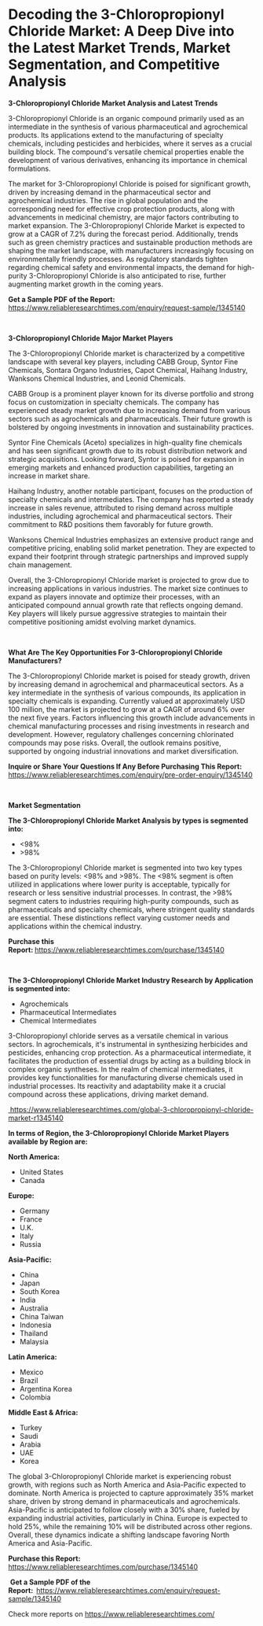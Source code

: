<p><h1>Decoding the 3-Chloropropionyl Chloride Market: A Deep Dive into the Latest Market Trends, Market Segmentation, and Competitive Analysis</h1></p><p><strong>3-Chloropropionyl Chloride Market Analysis and Latest Trends</strong></p>
<p><p>3-Chloropropionyl Chloride is an organic compound primarily used as an intermediate in the synthesis of various pharmaceutical and agrochemical products. Its applications extend to the manufacturing of specialty chemicals, including pesticides and herbicides, where it serves as a crucial building block. The compound's versatile chemical properties enable the development of various derivatives, enhancing its importance in chemical formulations.</p><p>The market for 3-Chloropropionyl Chloride is poised for significant growth, driven by increasing demand in the pharmaceutical sector and agrochemical industries. The rise in global population and the corresponding need for effective crop protection products, along with advancements in medicinal chemistry, are major factors contributing to market expansion. The 3-Chloropropionyl Chloride Market is expected to grow at a CAGR of 7.2% during the forecast period. Additionally, trends such as green chemistry practices and sustainable production methods are shaping the market landscape, with manufacturers increasingly focusing on environmentally friendly processes. As regulatory standards tighten regarding chemical safety and environmental impacts, the demand for high-purity 3-Chloropropionyl Chloride is also anticipated to rise, further augmenting market growth in the coming years.</p></p>
<p><strong>Get a Sample PDF of the Report:&nbsp;</strong> <a href="https://www.reliableresearchtimes.com/enquiry/request-sample/1345140?utm_campaign=2186&utm_medium=2&utm_source=Github&utm_content=ia&utm_term=03042025&utm_id=3-chloropropionyl-chloride">https://www.reliableresearchtimes.com/enquiry/request-sample/1345140</a></p>
<p>&nbsp;</p>
<p><strong>3-Chloropropionyl Chloride Major Market Players</strong></p>
<p><p>The 3-Chloropropionyl Chloride market is characterized by a competitive landscape with several key players, including CABB Group, Syntor Fine Chemicals, Sontara Organo Industries, Capot Chemical, Haihang Industry, Wanksons Chemical Industries, and Leonid Chemicals. </p><p>CABB Group is a prominent player known for its diverse portfolio and strong focus on customization in specialty chemicals. The company has experienced steady market growth due to increasing demand from various sectors such as agrochemicals and pharmaceuticals. Their future growth is bolstered by ongoing investments in innovation and sustainability practices.</p><p>Syntor Fine Chemicals (Aceto) specializes in high-quality fine chemicals and has seen significant growth due to its robust distribution network and strategic acquisitions. Looking forward, Syntor is poised for expansion in emerging markets and enhanced production capabilities, targeting an increase in market share.</p><p>Haihang Industry, another notable participant, focuses on the production of specialty chemicals and intermediates. The company has reported a steady increase in sales revenue, attributed to rising demand across multiple industries, including agrochemical and pharmaceutical sectors. Their commitment to R&D positions them favorably for future growth.</p><p>Wanksons Chemical Industries emphasizes an extensive product range and competitive pricing, enabling solid market penetration. They are expected to expand their footprint through strategic partnerships and improved supply chain management.</p><p>Overall, the 3-Chloropropionyl Chloride market is projected to grow due to increasing applications in various industries. The market size continues to expand as players innovate and optimize their processes, with an anticipated compound annual growth rate that reflects ongoing demand. Key players will likely pursue aggressive strategies to maintain their competitive positioning amidst evolving market dynamics.</p></p>
<p>&nbsp;</p>
<p><strong>What Are The Key Opportunities For 3-Chloropropionyl Chloride Manufacturers?</strong></p>
<p><p>The 3-Chloropropionyl Chloride market is poised for steady growth, driven by increasing demand in agrochemical and pharmaceutical sectors. As a key intermediate in the synthesis of various compounds, its application in specialty chemicals is expanding. Currently valued at approximately USD 100 million, the market is projected to grow at a CAGR of around 6% over the next five years. Factors influencing this growth include advancements in chemical manufacturing processes and rising investments in research and development. However, regulatory challenges concerning chlorinated compounds may pose risks. Overall, the outlook remains positive, supported by ongoing industrial innovations and market diversification.</p></p>
<p><strong>Inquire or Share Your Questions If Any Before Purchasing This Report:</strong> <a href="https://www.reliableresearchtimes.com/enquiry/pre-order-enquiry/1345140?utm_campaign=2186&utm_medium=2&utm_source=Github&utm_content=ia&utm_term=03042025&utm_id=3-chloropropionyl-chloride">https://www.reliableresearchtimes.com/enquiry/pre-order-enquiry/1345140</a></p>
<p>&nbsp;</p>
<p><strong>Market Segmentation</strong></p>
<p><strong>The 3-Chloropropionyl Chloride Market Analysis by types is segmented into:</strong></p>
<p><ul><li><98%</li><li>>98%</li></ul></p>
<p><p>The 3-Chloropropionyl Chloride market is segmented into two key types based on purity levels: <98% and >98%. The <98% segment is often utilized in applications where lower purity is acceptable, typically for research or less sensitive industrial processes. In contrast, the >98% segment caters to industries requiring high-purity compounds, such as pharmaceuticals and specialty chemicals, where stringent quality standards are essential. These distinctions reflect varying customer needs and applications within the chemical industry.</p></p>
<p><strong>Purchase this Report:&nbsp;</strong><a href="https://www.reliableresearchtimes.com/purchase/1345140?utm_campaign=2186&utm_medium=2&utm_source=Github&utm_content=ia&utm_term=03042025&utm_id=3-chloropropionyl-chloride">https://www.reliableresearchtimes.com/purchase/1345140</a></p>
<p>&nbsp;</p>
<p><strong>The 3-Chloropropionyl Chloride Market Industry Research by Application is segmented into:</strong></p>
<p><ul><li>Agrochemicals</li><li>Pharmaceutical Intermediates</li><li>Chemical Intermediates</li></ul></p>
<p><p>3-Chloropropionyl chloride serves as a versatile chemical in various sectors. In agrochemicals, it's instrumental in synthesizing herbicides and pesticides, enhancing crop protection. As a pharmaceutical intermediate, it facilitates the production of essential drugs by acting as a building block in complex organic syntheses. In the realm of chemical intermediates, it provides key functionalities for manufacturing diverse chemicals used in industrial processes. Its reactivity and adaptability make it a crucial compound across these applications, driving market demand.</p></p>
<p><a href="https://www.reliableresearchtimes.com/global-3-chloropropionyl-chloride-market-r1345140?utm_campaign=2186&utm_medium=2&utm_source=Github&utm_content=ia&utm_term=03042025&utm_id=3-chloropropionyl-chloride">&nbsp;https://www.reliableresearchtimes.com/global-3-chloropropionyl-chloride-market-r1345140</a></p>
<p><strong>In terms of Region, the 3-Chloropropionyl Chloride Market Players available by Region are:</strong></p>
<p>
    <p> <strong> North America: </strong>
        <ul>
            <li>United States</li>
            <li>Canada</li>
        </ul>
        </p> 
    <p> <strong> Europe: </strong>
        <ul>
            <li>Germany</li>
            <li>France</li>
            <li>U.K.</li>
            <li>Italy</li>
            <li>Russia</li>
        </ul>
        </p> 
    <p> <strong> Asia-Pacific: </strong>
        <ul>
            <li>China</li>
            <li>Japan</li>
            <li>South Korea</li>
            <li>India</li>
            <li>Australia</li>
            <li>China Taiwan</li>
            <li>Indonesia</li>
            <li>Thailand</li>
            <li>Malaysia</li>
        </ul>
        </p> 
    <p> <strong> Latin America: </strong>
        <ul>
            <li>Mexico</li>
            <li>Brazil</li>
            <li>Argentina Korea</li>
            <li>Colombia</li>
        </ul>
        </p> 
    <p> <strong> Middle East & Africa: </strong>
        <ul>
            <li>Turkey</li>
            <li>Saudi</li>
            <li>Arabia</li>
            <li>UAE</li>
            <li>Korea</li>
        </ul>
    </p>
    </p>
<p><p>The global 3-Chloropropionyl Chloride market is experiencing robust growth, with regions such as North America and Asia-Pacific expected to dominate. North America is projected to capture approximately 35% market share, driven by strong demand in pharmaceuticals and agrochemicals. Asia-Pacific is anticipated to follow closely with a 30% share, fueled by expanding industrial activities, particularly in China. Europe is expected to hold 25%, while the remaining 10% will be distributed across other regions. Overall, these dynamics indicate a shifting landscape favoring North America and Asia-Pacific.</p></p>
<p><strong>Purchase this Report: </strong><a href="https://www.reliableresearchtimes.com/purchase/1345140?utm_campaign=2186&utm_medium=2&utm_source=Github&utm_content=ia&utm_term=03042025&utm_id=3-chloropropionyl-chloride">https://www.reliableresearchtimes.com/purchase/1345140</a></p>
<p>&nbsp;<strong>Get a Sample PDF of the Report:&nbsp;&nbsp;</strong><a href="https://www.reliableresearchtimes.com/enquiry/request-sample/1345140?utm_campaign=2186&utm_medium=2&utm_source=Github&utm_content=ia&utm_term=03042025&utm_id=3-chloropropionyl-chloride">https://www.reliableresearchtimes.com/enquiry/request-sample/1345140</a></p>
<p><strong></strong></p>
<p>Check more reports on <a href="https://www.reliableresearchtimes.com/?utm_campaign=2186&utm_medium=2&utm_source=Github&utm_content=ia&utm_term=03042025&utm_id=3-chloropropionyl-chloride">https://www.reliableresearchtimes.com/</a></p>